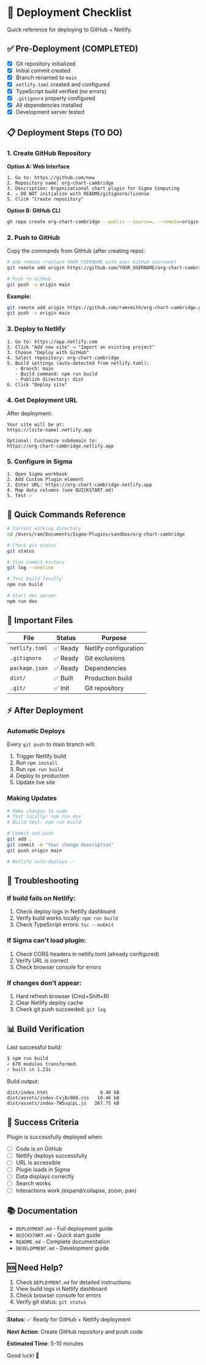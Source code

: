 # 🚀 Deployment Checklist

Quick reference for deploying to GitHub + Netlify.

## ✅ Pre-Deployment (COMPLETED)

- [x] Git repository initialized
- [x] Initial commit created  
- [x] Branch renamed to `main`
- [x] `netlify.toml` created and configured
- [x] TypeScript build verified (no errors)
- [x] `.gitignore` properly configured
- [x] All dependencies installed
- [x] Development server tested

## 📋 Deployment Steps (TO DO)

### 1. Create GitHub Repository

**Option A: Web Interface**
```
1. Go to: https://github.com/new
2. Repository name: org-chart-cambridge
3. Description: Organizational chart plugin for Sigma Computing
4. ⚠️ DO NOT initialize with README/gitignore/license
5. Click "Create repository"
```

**Option B: GitHub CLI**
```bash
gh repo create org-chart-cambridge --public --source=. --remote=origin --push
```

### 2. Push to GitHub

Copy the commands from GitHub (after creating repo):

```bash
# Add remote (replace YOUR_USERNAME with your GitHub username)
git remote add origin https://github.com/YOUR_USERNAME/org-chart-cambridge.git

# Push to GitHub
git push -u origin main
```

**Example:**
```bash
git remote add origin https://github.com/ramsmith/org-chart-cambridge.git
git push -u origin main
```

### 3. Deploy to Netlify

```
1. Go to: https://app.netlify.com
2. Click "Add new site" → "Import an existing project"
3. Choose "Deploy with GitHub"
4. Select repository: org-chart-cambridge
5. Build settings (auto-detected from netlify.toml):
   - Branch: main
   - Build command: npm run build
   - Publish directory: dist
6. Click "Deploy site"
```

### 4. Get Deployment URL

After deployment:
```
Your site will be at:
https://[site-name].netlify.app

Optional: Customize subdomain to:
https://org-chart-cambridge.netlify.app
```

### 5. Configure in Sigma

```
1. Open Sigma workbook
2. Add Custom Plugin element
3. Enter URL: https://org-chart-cambridge.netlify.app
4. Map data columns (see QUICKSTART.md)
5. Test ✅
```

## 🔧 Quick Commands Reference

```bash
# Current working directory
cd /Users/ram/Documents/Sigma-Plugins/sandbox/org-chart-cambridge

# Check git status
git status

# View commit history
git log --oneline

# Test build locally
npm run build

# Start dev server
npm run dev
```

## 📁 Important Files

| File | Status | Purpose |
|------|--------|---------|
| `netlify.toml` | ✅ Ready | Netlify configuration |
| `.gitignore` | ✅ Ready | Git exclusions |
| `package.json` | ✅ Ready | Dependencies |
| `dist/` | ✅ Built | Production build |
| `.git/` | ✅ Init | Git repository |

## ⚡ After Deployment

### Automatic Deploys

Every `git push` to main branch will:
1. Trigger Netlify build
2. Run `npm install`
3. Run `npm run build`
4. Deploy to production
5. Update live site

### Making Updates

```bash
# Make changes to code
# Test locally: npm run dev
# Build test: npm run build

# Commit and push
git add .
git commit -m "Your change description"
git push origin main

# Netlify auto-deploys ✅
```

## 🐛 Troubleshooting

### If build fails on Netlify:
1. Check deploy logs in Netlify dashboard
2. Verify build works locally: `npm run build`
3. Check TypeScript errors: `tsc --noEmit`

### If Sigma can't load plugin:
1. Check CORS headers in netlify.toml (already configured)
2. Verify URL is correct
3. Check browser console for errors

### If changes don't appear:
1. Hard refresh browser (Cmd+Shift+R)
2. Clear Netlify deploy cache
3. Check git push succeeded: `git log`

## 📊 Build Verification

Last successful build:
```bash
$ npm run build
✓ 670 modules transformed.
✓ built in 1.23s
```

Build output:
```
dist/index.html                   0.40 kB
dist/assets/index-Cvj8c080.css   10.46 kB
dist/assets/index-7WSuqcpL.js   267.75 kB
```

## 🎯 Success Criteria

Plugin is successfully deployed when:
- [ ] Code is on GitHub
- [ ] Netlify deploys successfully
- [ ] URL is accessible
- [ ] Plugin loads in Sigma
- [ ] Data displays correctly
- [ ] Search works
- [ ] Interactions work (expand/collapse, zoom, pan)

## 📚 Documentation

- `DEPLOYMENT.md` - Full deployment guide
- `QUICKSTART.md` - Quick start guide  
- `README.md` - Complete documentation
- `DEVELOPMENT.md` - Development guide

## 🆘 Need Help?

1. Check `DEPLOYMENT.md` for detailed instructions
2. View build logs in Netlify dashboard
3. Check browser console for errors
4. Verify git status: `git status`

---

**Status**: ✅ Ready for GitHub + Netlify deployment

**Next Action**: Create GitHub repository and push code

**Estimated Time**: 5-10 minutes

Good luck! 🚀

